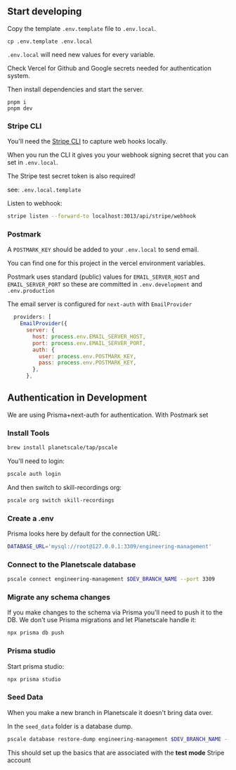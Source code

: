 ## Start developing

Copy the template `.env.template` file to `.env.local`.

```shell
cp .env.template .env.local
```

`.env.local` will need new values for every variable.

Check Vercel for Github and Google secrets needed for authentication system.

Then install dependencies and start the server.

```shell
pnpm i
pnpm dev
```

### Stripe CLI

You'll need the [Stripe CLI](https://stripe.com/docs/stripe-cli) to capture web hooks locally.

When you run the CLI it gives you your webhook signing secret that you can set in `.env.local`.

The Stripe test secret token is also required!

see: `.env.local.template`

Listen to webhook:

```bash
stripe listen --forward-to localhost:3013/api/stripe/webhook
```

### Postmark

A `POSTMARK_KEY` should be added to your `.env.local` to send email. 

You can find one for this project in the vercel environment variables.

Postmark uses standard (public) values for  `EMAIL_SERVER_HOST` and `EMAIL_SERVER_PORT` so these are committed in `.env.development` and `.env.production`

The email server is configured for `next-auth` with `EmailProvider`

```js
  providers: [
    EmailProvider({
      server: {
        host: process.env.EMAIL_SERVER_HOST,
        port: process.env.EMAIL_SERVER_PORT,
        auth: {
          user: process.env.POSTMARK_KEY,
          pass: process.env.POSTMARK_KEY,
        },
      },
```
## Authentication in Development

We are using Prisma+next-auth for authentication. With Postmark set

### Install Tools

```bash
brew install planetscale/tap/pscale
```

You'll need to login:

```bash
pscale auth login
```

And then switch to skill-recordings org:

```bash
pscale org switch skill-recordings
```

### Create a .env

Prisma looks here by default for the connection URL:

```bash
DATABASE_URL='mysql://root@127.0.0.1:3309/engineering-management'
```

### Connect to the Planetscale database

```bash
pscale connect engineering-management $DEV_BRANCH_NAME --port 3309
```

### Migrate any schema changes

If you make changes to the schema via Prisma you'll need to push it to the DB. We don't use Prisma migrations and let Planetscale handle it:

```bash
npx prisma db push
```

### Prisma studio

Start prisma studio:

```bash
npx prisma studio
```

### Seed Data

When you make a new branch in Planetscale it doesn't bring data over.

In the `seed_data` folder is a database dump.

```bash
pscale database restore-dump engineering-management $DEV_BRANCH_NAME --dir ./seed_data/pscale_data_dump
```

This should set up the basics that are associated with the **test mode** Stripe account
